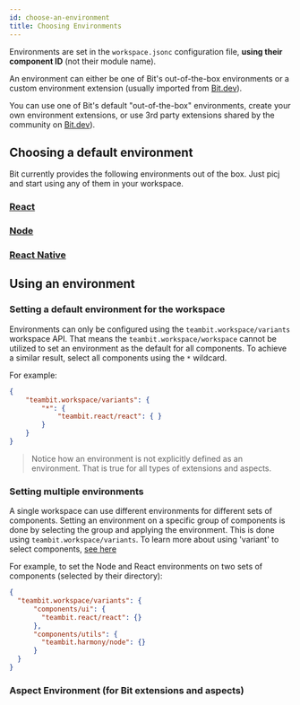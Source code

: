 ```yaml
---
id: choose-an-environment
title: Choosing Environments
---
```


Environments are set in the `workspace.jsonc` configuration file, __using their component ID__ (not their module name).  

An environment can either be one of Bit's out-of-the-box environments or a custom environment extension (usually imported from [Bit.dev](https://bit.dev)).

You can use one of Bit's default "out-of-the-box" environments, create your own environment extensions, or use 3rd party extensions shared by the community on [Bit.dev](https://bit.dev)).  

## Choosing a default environment  

Bit currently provides the following environments out of the box. Just picj and start using any of them in your workspace.

### [React](/docs/react/using-react)
### [Node](/docs/nodejs/using-node)
### [React Native](/docs/react-native/using-react-native)

## Using an environment  

### Setting a default environment for the workspace  

Environments can only be configured using the `teambit.workspace/variants` workspace API. That means the `teambit.workspace/workspace` cannot be utilized to set an environment as the default for all components. To achieve a similar result, select all components using the `*` wildcard.

For example:

```json
{
    "teambit.workspace/variants": {
        "*": {
            "teambit.react/react": { }
        }
    }
}
```

> Notice how an environment is not explicitly defined as an environment. That is true for all types of extensions and aspects.
### Setting multiple environments
A single workspace can use different environments for different sets of components. Setting an environment on a specific group of components is done by selecting the group and applying the environment. This is done using `teambit.workspace/variants`. To learn more about using 'variant' to select components, [see here](/docs/workspace/cascading-rules)

For example, to set the Node and React environments on two sets of components (selected by their directory):

```json
{
  "teambit.workspace/variants": {
      "components/ui": {
        "teambit.react/react": {}
      },
      "components/utils": {
        "teambit.harmony/node": {}
      }
  }
}
```

### Aspect Environment (for Bit extensions and aspects)
